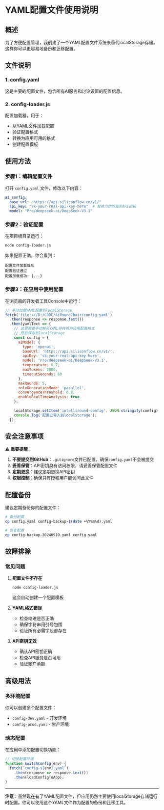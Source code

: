 # YAML配置文件使用说明

## 概述

为了方便配置管理，我创建了一个YAML配置文件系统来替代localStorage存储。这样你可以更容易地备份和迁移配置。

## 文件说明

### 1. config.yaml
这是主要的配置文件，包含所有AI服务和讨论设置的配置信息。

### 2. config-loader.js
配置加载器，用于：
- 从YAML文件加载配置
- 验证配置格式
- 转换为应用可用的格式
- 创建配置模板

## 使用方法

### 步骤1：编辑配置文件

打开 `config.yaml` 文件，修改以下内容：

```yaml
ai_config:
  base_url: "https://api.siliconflow.cn/v1/"
  api_key: "sk-your-real-api-key-here"  # 替换为你的真实API密钥
  model: "Pro/deepseek-ai/DeepSeek-V3.1"
```

### 步骤2：验证配置

在项目根目录运行：

```bash
node config-loader.js
```

如果配置正确，你会看到：
```
配置文件加载成功
配置验证通过
配置加载成功: {...}
```

### 步骤3：在应用中使用配置

在浏览器的开发者工具Console中运行：

```javascript
// 手动加载YAML配置到localStorage
fetch('file:///D:/CODE/AiRoundChair/config.yaml')
  .then(response => response.text())
  .then(yamlText => {
    // 这里需要手动解析YAML并转换为应用配置格式
    // 然后保存到localStorage
    const config = {
      aiModel: {
        type: 'openai',
        baseUrl: 'https://api.siliconflow.cn/v1/',
        apiKey: 'sk-your-real-api-key-here',
        model: 'Pro/deepseek-ai/DeepSeek-V3.1',
        temperature: 0.7,
        maxTokens: 2000,
        timeoutSeconds: 60
      },
      maxRounds: 5,
      roleGenerationMode: 'parallel',
      convergenceThreshold: 0.8,
      enableRealTimeAnalysis: true
    };
    
    localStorage.setItem('intelliround-config', JSON.stringify(config));
    console.log('配置已导入到localStorage');
  });
```

## 安全注意事项

⚠️ **重要提醒**：

1. **不要提交到GitHub**：`.gitignore`文件已配置，确保`config.yaml`不会被提交
2. **妥善保管**：API密钥具有访问权限，请妥善保管配置文件
3. **定期更换**：建议定期更换API密钥
4. **权限控制**：确保只有授权用户能访问此文件

## 配置备份

建议定期备份你的配置文件：

```bash
# 备份配置
cp config.yaml config-backup-$(date +%Y%m%d).yaml

# 恢复配置
cp config-backup-20240910.yaml config.yaml
```

## 故障排除

### 常见问题

1. **配置文件不存在**
   ```bash
   node config-loader.js
   ```
   这会自动创建一个配置模板

2. **YAML格式错误**
   - 检查缩进是否正确
   - 确保字符串用引号包围
   - 验证所有必需字段都存在

3. **API密钥无效**
   - 确认API密钥正确
   - 检查API服务是否可用
   - 验证账户余额

## 高级用法

### 多环境配置

你可以创建多个配置文件：
- `config-dev.yaml` - 开发环境
- `config-prod.yaml` - 生产环境

### 动态配置

在应用中添加配置切换功能：

```javascript
// 切换配置环境
function switchConfig(env) {
  fetch(`config-${env}.yaml`)
    .then(response => response.text())
    .then(loadConfigToApp);
}
```

---

**注意**：虽然现在有了YAML配置文件，但应用仍然主要使用localStorage存储运行时配置。你可以使用这个YAML文件作为配置的备份和迁移工具。